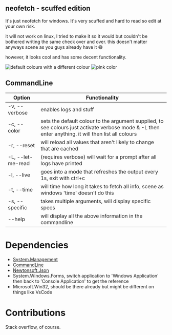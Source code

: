 ## neofetch - scuffed edition
It's just neofetch for windows. It's very scuffed and hard to read so edit at your own risk.

it will not work on linux, I tried to make it so it would but couldn't be bothered writing the same check over and over.
this doesn't matter anyways scene as you guys already have it :sweat_smile:

however, it looks cool and has some decent functionality.

![default colours](https://media.discordapp.net/attachments/989233326973915139/989233349266665543/unknown.png)
with a different colour
![pink color](https://media.discordapp.net/attachments/989233326973915139/989233511686877214/unknown.png?width=1093&height=609)

## CommandLine

|Option| Functionality |
|--|--|
| -v, --verbose | enables logs and stuff |
| -c, --color | sets the default colour to the argument supplied, to see colours just activate verbose mode & -L then enter anything. it will then list all colours |
| -r, --reset | will reload all values that aren't likely to change that are cached |
| -L, --let-me-read | (requires verbose) will wait for a prompt after all logs have printed |
| -l, --live | goes into a mode that refreshes the output every 1s, exit with ctrl+c |
| -t, --time | will time how long it takes to fetch all info, scene as windows 'time' doesn't do this |
| -s, --specific | takes multiple arguments, will display specific specs |
| --help | will display all the above information in the commandline |

# Dependencies

 - [System.Management](https://www.nuget.org/packages/System.Management/)
 - [CommandLine](https://www.nuget.org/packages/CommandLineParser/)
 - [Newtonsoft.Json](https://www.nuget.org/packages/Newtonsoft.Json/13.0.2-beta1)
 - System.Windows.Forms, switch application to 'Windows Application' then back to 'Console Application' to get the reference
 - Microsoft.Win32, should be there already but might be different on things like VsCode

# Contributions
 Stack overflow, of course.

